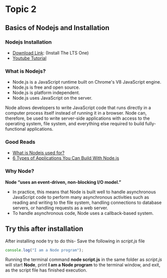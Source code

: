 # Topic 2

## Basics of Nodejs and Installation

### Nodejs Installation

- [Download Link](https://nodejs.org/en/download/): (Install The LTS One)
- [Youtube Tutorial](https://www.youtube.com/watch?v=JINE4D0Syqw)

### What is Nodejs?

- Node.js is a JavaScript runtime built on Chrome's V8 JavaScript engine.
- Node.js is free and open source.
- Node.js is platform independent.
- Node.js uses JavaScript on the server.

Node allows developers to write JavaScript code that runs directly in a computer process itself instead of running it in a browser. Node can, therefore, be used to write server-side applications with access to the operating system, file system, and everything else required to build fully-functional applications.

### Good Reads

- [What is Nodejs used for?](https://railsware.com/blog/what-is-node-js-used-for/)
- [6 Types of Applications You Can Build With Node.js](https://www.netguru.com/blog/6-types-of-applications-you-can-build-with-node.js?hsLang=en)

### Why Node?

**Node “uses an event-driven, non-blocking I/O model.”**

- In practice, this means that Node is built well to handle asynchronous JavaScript code to perform many asynchronous activities such as reading and writing to the file system, handling connections to database servers, or handling requests as a web server.
- To handle asynchronous code, Node uses a callback-based system.

## Try this after installation

After installing node try to do this-
Save the following in _script.js_ file

```javascript
console.log("I am a Node program");
```

Running the terminal command **node script.js** in the same folder as _script.js_ will start **Node**, print **I am a Node program** to the terminal window, and exit, as the script file has finished execution.
